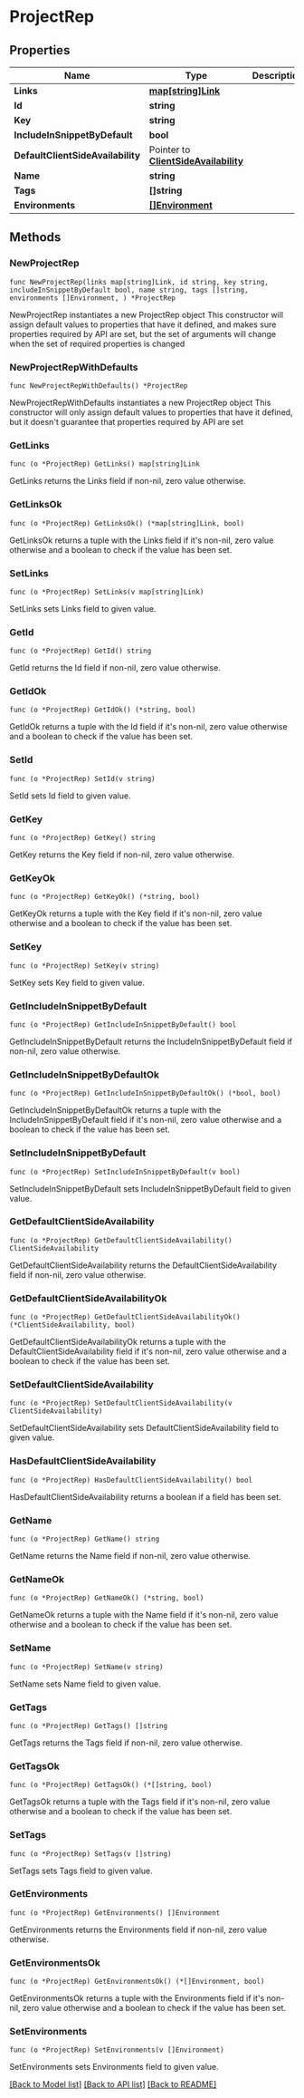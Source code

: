 # ProjectRep

## Properties

Name | Type | Description | Notes
------------ | ------------- | ------------- | -------------
**Links** | [**map[string]Link**](Link.md) |  | 
**Id** | **string** |  | 
**Key** | **string** |  | 
**IncludeInSnippetByDefault** | **bool** |  | 
**DefaultClientSideAvailability** | Pointer to [**ClientSideAvailability**](ClientSideAvailability.md) |  | [optional] 
**Name** | **string** |  | 
**Tags** | **[]string** |  | 
**Environments** | [**[]Environment**](Environment.md) |  | 

## Methods

### NewProjectRep

`func NewProjectRep(links map[string]Link, id string, key string, includeInSnippetByDefault bool, name string, tags []string, environments []Environment, ) *ProjectRep`

NewProjectRep instantiates a new ProjectRep object
This constructor will assign default values to properties that have it defined,
and makes sure properties required by API are set, but the set of arguments
will change when the set of required properties is changed

### NewProjectRepWithDefaults

`func NewProjectRepWithDefaults() *ProjectRep`

NewProjectRepWithDefaults instantiates a new ProjectRep object
This constructor will only assign default values to properties that have it defined,
but it doesn't guarantee that properties required by API are set

### GetLinks

`func (o *ProjectRep) GetLinks() map[string]Link`

GetLinks returns the Links field if non-nil, zero value otherwise.

### GetLinksOk

`func (o *ProjectRep) GetLinksOk() (*map[string]Link, bool)`

GetLinksOk returns a tuple with the Links field if it's non-nil, zero value otherwise
and a boolean to check if the value has been set.

### SetLinks

`func (o *ProjectRep) SetLinks(v map[string]Link)`

SetLinks sets Links field to given value.


### GetId

`func (o *ProjectRep) GetId() string`

GetId returns the Id field if non-nil, zero value otherwise.

### GetIdOk

`func (o *ProjectRep) GetIdOk() (*string, bool)`

GetIdOk returns a tuple with the Id field if it's non-nil, zero value otherwise
and a boolean to check if the value has been set.

### SetId

`func (o *ProjectRep) SetId(v string)`

SetId sets Id field to given value.


### GetKey

`func (o *ProjectRep) GetKey() string`

GetKey returns the Key field if non-nil, zero value otherwise.

### GetKeyOk

`func (o *ProjectRep) GetKeyOk() (*string, bool)`

GetKeyOk returns a tuple with the Key field if it's non-nil, zero value otherwise
and a boolean to check if the value has been set.

### SetKey

`func (o *ProjectRep) SetKey(v string)`

SetKey sets Key field to given value.


### GetIncludeInSnippetByDefault

`func (o *ProjectRep) GetIncludeInSnippetByDefault() bool`

GetIncludeInSnippetByDefault returns the IncludeInSnippetByDefault field if non-nil, zero value otherwise.

### GetIncludeInSnippetByDefaultOk

`func (o *ProjectRep) GetIncludeInSnippetByDefaultOk() (*bool, bool)`

GetIncludeInSnippetByDefaultOk returns a tuple with the IncludeInSnippetByDefault field if it's non-nil, zero value otherwise
and a boolean to check if the value has been set.

### SetIncludeInSnippetByDefault

`func (o *ProjectRep) SetIncludeInSnippetByDefault(v bool)`

SetIncludeInSnippetByDefault sets IncludeInSnippetByDefault field to given value.


### GetDefaultClientSideAvailability

`func (o *ProjectRep) GetDefaultClientSideAvailability() ClientSideAvailability`

GetDefaultClientSideAvailability returns the DefaultClientSideAvailability field if non-nil, zero value otherwise.

### GetDefaultClientSideAvailabilityOk

`func (o *ProjectRep) GetDefaultClientSideAvailabilityOk() (*ClientSideAvailability, bool)`

GetDefaultClientSideAvailabilityOk returns a tuple with the DefaultClientSideAvailability field if it's non-nil, zero value otherwise
and a boolean to check if the value has been set.

### SetDefaultClientSideAvailability

`func (o *ProjectRep) SetDefaultClientSideAvailability(v ClientSideAvailability)`

SetDefaultClientSideAvailability sets DefaultClientSideAvailability field to given value.

### HasDefaultClientSideAvailability

`func (o *ProjectRep) HasDefaultClientSideAvailability() bool`

HasDefaultClientSideAvailability returns a boolean if a field has been set.

### GetName

`func (o *ProjectRep) GetName() string`

GetName returns the Name field if non-nil, zero value otherwise.

### GetNameOk

`func (o *ProjectRep) GetNameOk() (*string, bool)`

GetNameOk returns a tuple with the Name field if it's non-nil, zero value otherwise
and a boolean to check if the value has been set.

### SetName

`func (o *ProjectRep) SetName(v string)`

SetName sets Name field to given value.


### GetTags

`func (o *ProjectRep) GetTags() []string`

GetTags returns the Tags field if non-nil, zero value otherwise.

### GetTagsOk

`func (o *ProjectRep) GetTagsOk() (*[]string, bool)`

GetTagsOk returns a tuple with the Tags field if it's non-nil, zero value otherwise
and a boolean to check if the value has been set.

### SetTags

`func (o *ProjectRep) SetTags(v []string)`

SetTags sets Tags field to given value.


### GetEnvironments

`func (o *ProjectRep) GetEnvironments() []Environment`

GetEnvironments returns the Environments field if non-nil, zero value otherwise.

### GetEnvironmentsOk

`func (o *ProjectRep) GetEnvironmentsOk() (*[]Environment, bool)`

GetEnvironmentsOk returns a tuple with the Environments field if it's non-nil, zero value otherwise
and a boolean to check if the value has been set.

### SetEnvironments

`func (o *ProjectRep) SetEnvironments(v []Environment)`

SetEnvironments sets Environments field to given value.



[[Back to Model list]](../README.md#documentation-for-models) [[Back to API list]](../README.md#documentation-for-api-endpoints) [[Back to README]](../README.md)


